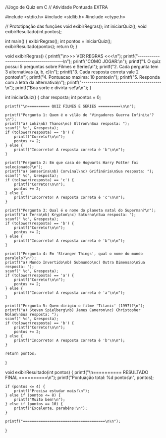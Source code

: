  //Jogo de Quiz em C
// Atividade Pontuada EXTRA

#include <stdio.h>
#include <stdlib.h>
#include <ctype.h>

// Prototipação das funções
void exibirRegras();
int iniciarQuiz();
void exibirResultado(int pontos);

int main() {
    exibirRegras();
    int pontos = iniciarQuiz();
    exibirResultado(pontos);
    return 0;
}

void exibirRegras() {
    printf("\n>>> VER REGRAS <<<\n");
    printf("----------------------------------------\n");
    printf("COMO JOGAR:\n");
    printf("1. O quiz possui 5 perguntas sobre Filmes e Series\n");
    printf("2. Cada pergunta tem 3 alternativas (a, b, c)\n");
    printf("3. Cada resposta correta vale 2 pontos\n");
    printf("4. Pontuacao maxima: 10 pontos\n");
    printf("5. Responda com a letra da alternativa\n");
    printf("----------------------------------------\n");
    printf("Boa sorte e divirta-se!\n\n");
}

int iniciarQuiz() {
    char resposta;
    int pontos = 0;

    printf("\n========== QUIZ FILMES E SERIES ==========\n\n");

    printf("Pergunta 1: Quem é o vilão de 'Vingadores Guerra Infinita'?\n");
    printf("a) Loki\nb) Thanos\nc) Ultron\nSua resposta: ");
    scanf(" %c", &resposta);
    if (tolower(resposta) == 'b') {
        printf("Correto!\n\n");
        pontos += 2;
    } else {
        printf("Incorreto! A resposta correta é 'b'\n\n");
    }

    printf("Pergunta 2: Em que casa de Hogwarts Harry Potter foi selecionado?\n");
    printf("a) Sonserina\nb) Corvinal\nc) Grifinória\nSua resposta: ");
    scanf(" %c", &resposta);
    if (tolower(resposta) == 'c') {
        printf("Correto!\n\n");
        pontos += 2;
    } else {
        printf("Incorreto! A resposta correta é 'c'\n\n");
    }

    printf("Pergunta 3: Qual é o nome do planeta natal do Superman?\n");
    printf("a) Terra\nb) Krypton\nc) Saturno\nSua resposta: ");
    scanf(" %c", &resposta);
    if (tolower(resposta) == 'b') {
        printf("Correto!\n\n");
        pontos += 2;
    } else {
        printf("Incorreto! A resposta correta é 'b'\n\n");
    }

    printf("Pergunta 4: Em 'Stranger Things', qual o nome do mundo paralelo?\n");
    printf("a) Mundo Invertido\nb) Submundo\nc) Outra Dimensao\nSua resposta: ");
    scanf(" %c", &resposta);
    if (tolower(resposta) == 'a') {
        printf("Correto!\n\n");
        pontos += 2;
    } else {
        printf("Incorreto! A resposta correta é 'a'\n\n");
    }

    printf("Pergunta 5: Quem dirigiu o filme 'Titanic' (1997)?\n");
    printf("a) Steven Spielberg\nb) James Cameron\nc) Christopher Nolan\nSua resposta: ");
    scanf(" %c", &resposta);
    if (tolower(resposta) == 'b') {
        printf("Correto!\n\n");
        pontos += 2;
    } else {
        printf("Incorreto! A resposta correta é 'b'\n\n");
    }

    return pontos;
}

void exibirResultado(int pontos) {
    printf("\n========== RESULTADO FINAL ==========\n");
    printf("Pontuação total: %d pontos\n", pontos);

    if (pontos <= 4) {
        printf("Precisa estudar mais!\n");
    } else if (pontos <= 8) {
        printf("Muito bem!\n");
    } else if (pontos == 10) {
        printf("Excelente, parabéns!\n");
    }

    printf("=====================================\n\n");
}
